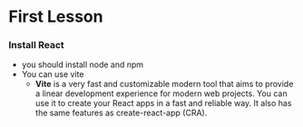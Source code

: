 # First Lesson


### Install React
* you should install node and npm
* You can use vite
    * **Vite** is a very fast and customizable modern tool that aims to provide a linear development experience for modern web projects. You can use it to create your React apps in a fast and reliable way. It also has the same features as create-react-app (CRA).